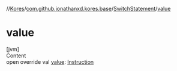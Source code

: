 //[Kores](../../index.md)/[com.github.jonathanxd.kores.base](../index.md)/[SwitchStatement](index.md)/[value](value.md)



# value  
[jvm]  
Content  
open override val [value](value.md): [Instruction](../../com.github.jonathanxd.kores/-instruction/index.md)  



